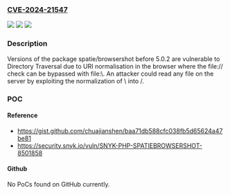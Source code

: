 ### [CVE-2024-21547](https://cve.mitre.org/cgi-bin/cvename.cgi?name=CVE-2024-21547)
![](https://img.shields.io/static/v1?label=Product&message=spatie%2Fbrowsershot&color=blue)
![](https://img.shields.io/static/v1?label=Version&message=0%3C%205.0.2%20&color=brighgreen)
![](https://img.shields.io/static/v1?label=Vulnerability&message=Directory%20Traversal&color=brighgreen)

### Description

Versions of the package spatie/browsershot before 5.0.2 are vulnerable to Directory Traversal due to URI normalisation in the browser where the file:// check can be bypassed with file:\\. An attacker could read any file on the server by exploiting the normalization of \ into /.

### POC

#### Reference
- https://gist.github.com/chuajianshen/baa71db588cfc038fb5d65624a47be81
- https://security.snyk.io/vuln/SNYK-PHP-SPATIEBROWSERSHOT-8501858

#### Github
No PoCs found on GitHub currently.

